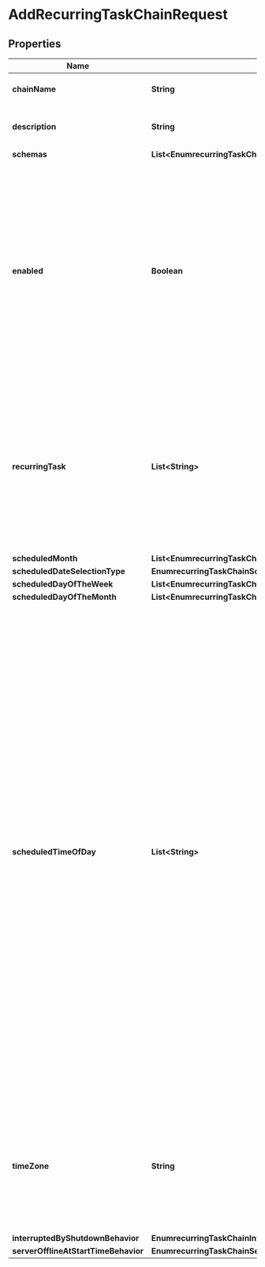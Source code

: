 

# AddRecurringTaskChainRequest


## Properties

| Name | Type | Description | Notes |
|------------ | ------------- | ------------- | -------------|
|**chainName** | **String** | Name of the new Recurring Task Chain |  |
|**description** | **String** | A description for this Recurring Task Chain |  [optional] |
|**schemas** | **List&lt;EnumrecurringTaskChainSchemaUrn&gt;** |  |  [optional] |
|**enabled** | **Boolean** | Indicates whether this Recurring Task Chain is enabled for use. Recurring Task Chains that are disabled will not have any new instances scheduled, but instances that are already scheduled will be preserved. Those instances may be manually canceled if desired. |  [optional] |
|**recurringTask** | **List&lt;String&gt;** | The set of recurring tasks that make up this chain. At least one value must be provided. If multiple values are given, then the task instances will be invoked in the order in which they are listed. |  |
|**scheduledMonth** | **List&lt;EnumrecurringTaskChainScheduledMonthProp&gt;** |  |  [optional] |
|**scheduledDateSelectionType** | **EnumrecurringTaskChainScheduledDateSelectionTypeProp** |  |  |
|**scheduledDayOfTheWeek** | **List&lt;EnumrecurringTaskChainScheduledDayOfTheWeekProp&gt;** |  |  [optional] |
|**scheduledDayOfTheMonth** | **List&lt;EnumrecurringTaskChainScheduledDayOfTheMonthProp&gt;** |  |  [optional] |
|**scheduledTimeOfDay** | **List&lt;String&gt;** | The time of day at which instances of the Recurring Task Chain should be eligible to start running. Values should be in the format HH:MM (where HH is a two-digit representation of the hour of the day, between 00 and 23, inclusive), and MM is a two-digit representation of the minute of the hour (between 00 and 59, inclusive). Alternately, the value can be in the form *:MM, which indicates that the task should be eligible to start at the specified minute of every hour. At least one value must be provided, but multiple values may be given to indicate multiple start times within the same day. |  |
|**timeZone** | **String** | The time zone that will be used to interpret the scheduled-time-of-day values. If no value is provided, then the JVM&#39;s default time zone will be used. |  [optional] |
|**interruptedByShutdownBehavior** | **EnumrecurringTaskChainInterruptedByShutdownBehaviorProp** |  |  [optional] |
|**serverOfflineAtStartTimeBehavior** | **EnumrecurringTaskChainServerOfflineAtStartTimeBehaviorProp** |  |  [optional] |



